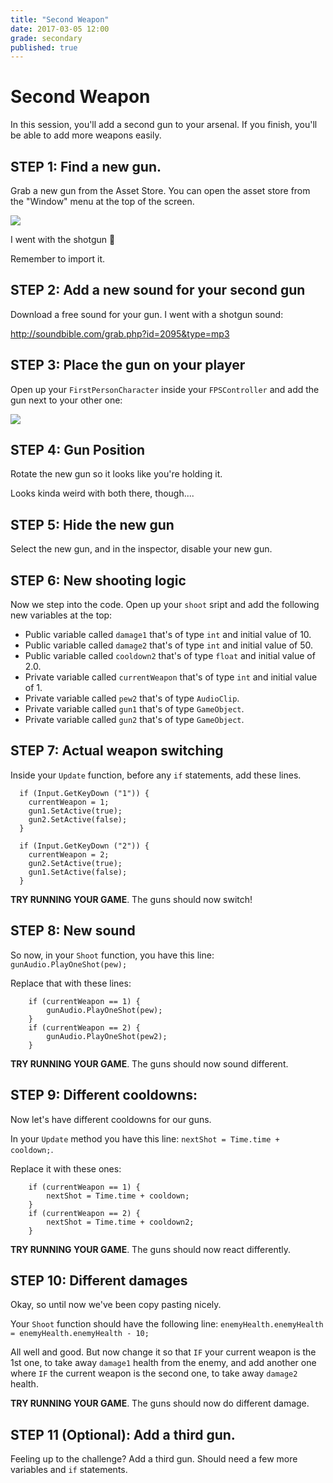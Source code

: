 ```yaml
---
title: "Second Weapon"
date: 2017-03-05 12:00
grade: secondary
published: true
---
```


# Second Weapon

In this session, you'll add a second gun to your arsenal. If you finish, you'll be able to add more weapons easily.

## STEP 1: Find a new gun.

Grab a new gun from the Asset Store. You can open the asset store from the "Window" menu at the top of the screen.

![](http://i.imgur.com/tDauNTG.png)

I went with the shotgun 🔫

Remember to import it.

## STEP 2: Add a new sound for your second gun

Download a free sound for your gun. I went with a shotgun sound:

http://soundbible.com/grab.php?id=2095&type=mp3

## STEP 3: Place the gun on your player

Open up your `FirstPersonCharacter` inside your `FPSController` and add the gun next to your other one:

![](http://i.imgur.com/ScDi99t.png)

## STEP 4: Gun Position

Rotate the new gun so it looks like you're holding it.

Looks kinda weird with both there, though....

## STEP 5: Hide the new gun

Select the new gun, and in the inspector, disable your new gun.

## STEP 6: New shooting logic

Now we step into the code. Open up your `shoot` sript and add the following new variables at the top:

- Public variable called `damage1` that's of type `int` and initial value of 10.
- Public variable called `damage2` that's of type `int` and initial value of 50.
- Public variable called `cooldown2` that's of type `float` and initial value of 2.0.
- Private variable called `currentWeapon` that's of type `int` and initial value of 1.
- Private variable called `pew2` that's of type `AudioClip`.
- Private variable called `gun1` that's of type `GameObject`.
- Private variable called `gun2` that's of type `GameObject`.

## STEP 7: Actual weapon switching

Inside your `Update` function, before any `if` statements, add these lines.

```
  if (Input.GetKeyDown ("1")) {
  	currentWeapon = 1;
  	gun1.SetActive(true);
  	gun2.SetActive(false);
  }

  if (Input.GetKeyDown ("2")) {
  	currentWeapon = 2;
  	gun2.SetActive(true);
  	gun1.SetActive(false);
  }
```

__TRY RUNNING YOUR GAME__. The guns should now switch!

## STEP 8: New sound

So now, in your `Shoot` function, you have this line: `gunAudio.PlayOneShot(pew);`

Replace that with these lines:

```
	if (currentWeapon == 1) {
  		gunAudio.PlayOneShot(pew);
	}
	if (currentWeapon == 2) {
  		gunAudio.PlayOneShot(pew2);
	}
```

__TRY RUNNING YOUR GAME__. The guns should now sound different.

## STEP 9: Different cooldowns:

Now let's have different cooldowns for our guns.

In your `Update` method you have this line: `nextShot = Time.time + cooldown;`.

Replace it with these ones:

```
    if (currentWeapon == 1) {
    	nextShot = Time.time + cooldown;
    }
    if (currentWeapon == 2) {
    	nextShot = Time.time + cooldown2;
    }
```

__TRY RUNNING YOUR GAME__. The guns should now react differently.


## STEP 10: Different damages

Okay, so until now we've been copy pasting nicely.

Your `Shoot` function should have the following line: `enemyHealth.enemyHealth = enemyHealth.enemyHealth - 10;`

All well and good. But now change it so that `IF` your current weapon is the 1st one, to take away `damage1` health from the enemy, and add another one where `IF` the current weapon is the second one, to take away `damage2` health.

__TRY RUNNING YOUR GAME__. The guns should now do different damage.

## STEP 11 (Optional): Add a third gun.

Feeling up to the challenge? Add a third gun. Should need a few more variables and `if` statements.
